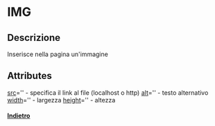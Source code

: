 # IMG
## Descrizione
Inserisce nella pagina un'immagine

## Attributes
[src](../attributes/href.md)='' - specifica il link al file (localhost o http)
[alt](../attributes/target.md)='' - testo alternativo
[width](../attributes/title.md)='' - largezza
[height](../attributes/title.md)='' - altezza

#### [Indietro](../readme.md)